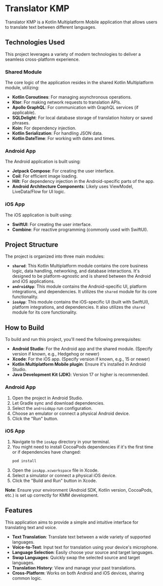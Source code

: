 # Translator KMP

Translator KMP is a Kotlin Multiplatform Mobile application that allows users to translate text between different languages.

## Technologies Used

This project leverages a variety of modern technologies to deliver a seamless cross-platform experience.

### Shared Module
The core logic of the application resides in the shared Kotlin Multiplatform module, utilizing:
- **Kotlin Coroutines**: For managing asynchronous operations.
- **Ktor**: For making network requests to translation APIs.
- **Apollo GraphQL**: For communication with GraphQL services (if applicable).
- **SQLDelight**: For local database storage of translation history or saved phrases.
- **Koin**: For dependency injection.
- **Kotlin Serialization**: For handling JSON data.
- **Kotlin DateTime**: For working with dates and times.

### Android App
The Android application is built using:
- **Jetpack Compose**: For creating the user interface.
- **Coil**: For efficient image loading.
- **Hilt**: For dependency injection in the Android-specific parts of the app.
- **Android Architecture Components**: Likely uses ViewModel, LiveData/Flow for UI logic.

### iOS App
The iOS application is built using:
- **SwiftUI**: For creating the user interface.
- **Combine**: For reactive programming (commonly used with SwiftUI).

## Project Structure

The project is organized into three main modules:

- **`shared`**: This Kotlin Multiplatform module contains the core business logic, data handling, networking, and database interactions. It's designed to be platform-agnostic and is shared between the Android and iOS applications.
- **`androidApp`**: This module contains the Android-specific UI, platform integrations, and dependencies. It utilizes the `shared` module for its core functionality.
- **`iosApp`**: This module contains the iOS-specific UI (built with SwiftUI), platform integrations, and dependencies. It also utilizes the `shared` module for its core functionality.

## How to Build

To build and run this project, you'll need the following prerequisites:

- **Android Studio**: For the Android app and the shared module. (Specify version if known, e.g., Hedgehog or newer)
- **Xcode**: For the iOS app. (Specify version if known, e.g., 15 or newer)
- **Kotlin Multiplatform Mobile plugin**: Ensure it's installed in Android Studio.
- **Java Development Kit (JDK)**: Version 17 or higher is recommended.

### Android App

1.  Open the project in Android Studio.
2.  Let Gradle sync and download dependencies.
3.  Select the `androidApp` run configuration.
4.  Choose an emulator or connect a physical Android device.
5.  Click the "Run" button.

### iOS App

1.  Navigate to the `iosApp` directory in your terminal.
2.  You might need to install CocoaPods dependencies if it's the first time or if dependencies have changed:
    ```bash
    pod install
    ```
3.  Open the `iosApp.xcworkspace` file in Xcode.
4.  Select a simulator or connect a physical iOS device.
5.  Click the "Build and Run" button in Xcode.

**Note**: Ensure your environment (Android SDK, Kotlin version, CocoaPods, etc.) is set up correctly for KMM development.

## Features

This application aims to provide a simple and intuitive interface for translating text and voice.

- **Text Translation**: Translate text between a wide variety of supported languages.
- **Voice-to-Text**: Input text for translation using your device's microphone.
- **Language Selection**: Easily choose your source and target languages.
- **Swap Languages**: Quickly swap the selected source and target languages.
- **Translation History**: View and manage your past translations.
- **Cross-Platform**: Works on both Android and iOS devices, sharing common logic.
